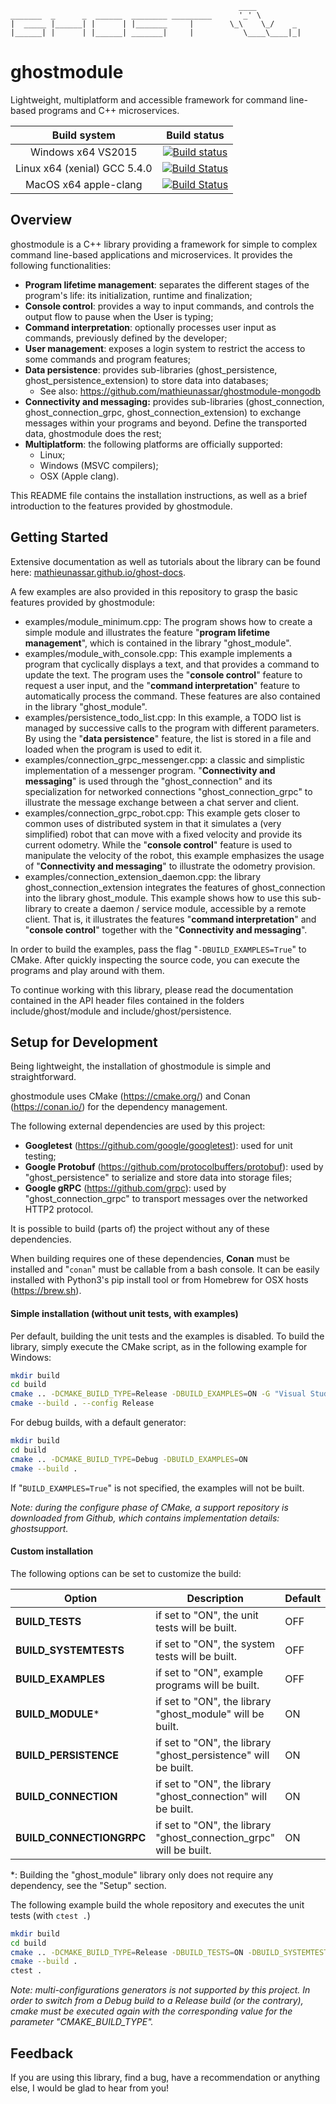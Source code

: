 ``` ascii
                                                   ____
_______  _      _  ______  ________ _________      '_' \
|  _____ |______| |      | |_______     |        \_\    \_/    _
|______| |      | |______| _______|     |           \____\____|_|
```

# ghostmodule

Lightweight, multiplatform and accessible framework for command line-based programs and C++ microservices.

|         Build system         |                         Build status                         |
| :--------------------------: | :----------------------------------------------------------: |
|      Windows x64 VS2015      | [![Build status](https://ci.appveyor.com/api/projects/status/urayu2uebhqq3m6y?svg=true)](https://ci.appveyor.com/project/mathieunassar/ghostmodule) |
| Linux x64 (xenial) GCC 5.4.0 | [![Build Status](https://travis-ci.com/mathieunassar/ghostmodule.svg?branch=master)](https://travis-ci.com/mathieunassar/ghostmodule) |
|    MacOS x64 apple-clang     | [![Build Status](https://travis-ci.com/mathieunassar/ghostmodule.svg?branch=master)](https://travis-ci.com/mathieunassar/ghostmodule) |

## Overview

ghostmodule is a C++ library providing a framework for simple to complex command line-based applications and microservices. It provides the following functionalities:

- **Program lifetime management**: separates the different stages of the program's life: its initialization, runtime and finalization;
- **Console control**: provides a way to input commands, and controls the output flow to pause when the User is typing;
- **Command interpretation**: optionally processes user input as commands, previously defined by the developer;
- **User management**: exposes a login system to restrict the access to some commands and program features;
- **Data persistence**: provides sub-libraries (ghost_persistence, ghost_persistence_extension) to store data into databases;
  - See also: https://github.com/mathieunassar/ghostmodule-mongodb
- **Connectivity and messaging:** provides sub-libraries (ghost_connection, ghost_connection_grpc, ghost_connection_extension) to exchange messages within your programs and beyond. Define the transported data, ghostmodule does the rest;
- **Multiplatform**: the following platforms are officially supported:
  - Linux;
  - Windows (MSVC compilers);
  - OSX (Apple clang).

This README file contains the installation instructions, as well as a brief introduction to the features provided by ghostmodule.

## Getting Started

Extensive documentation as well as tutorials about the library can be found here: [mathieunassar.github.io/ghost-docs](https://mathieunassar.github.io/ghost-docs).

A few examples are also provided in this repository to grasp the basic features provided by ghostmodule:

- examples/module_minimum.cpp: The program shows how to create a simple module and illustrates the feature "**program lifetime management**", which is contained in the library "ghost_module".
- examples/module_with_console.cpp: This example implements a program that cyclically displays a text, and that provides a command to update the text. The program uses the "**console control**" feature to request a user input, and the "**command interpretation**" feature to automatically process the command. These features are also contained in the library "ghost_module".
- examples/persistence_todo_list.cpp: In this example, a TODO list is managed by successive calls to the program with different parameters. By using the "**data persistence**" feature, the list is stored in a file and loaded when the program is used to edit it.
- examples/connection_grpc_messenger.cpp: a classic and simplistic implementation of a messenger program. "**Connectivity and messaging**" is used through the "ghost_connection" and its specialization for networked connections "ghost_connection_grpc" to illustrate the message exchange between a chat server and client.
- examples/connection_grpc_robot.cpp: This example gets closer to common uses of distributed system in that it simulates a (very simplified) robot that can move with a fixed velocity and provide its current odometry. While the "**console control**" feature is used to manipulate the velocity of the robot, this example emphasizes the usage of "**Connectivity and messaging**" to illustrate the odometry provision.
- examples/connection_extension_daemon.cpp: the library ghost_connection_extension integrates the features of ghost_connection into the library ghost_module. This example shows how to use this sub-library to create a daemon / service module, accessible by a remote client. That is, it illustrates the features "**command interpretation**" and "**console control**" together with the "**Connectivity and messaging**".

In order to build the examples, pass the flag "`-DBUILD_EXAMPLES=True`" to CMake. After quickly inspecting the source code, you can execute the programs and play around with them.

To continue working with this library, please read the documentation contained in the API header files contained in the folders include/ghost/module and include/ghost/persistence.

## Setup for Development

Being lightweight, the installation of ghostmodule is simple and straightforward.

ghostmodule uses CMake (<https://cmake.org/>) and Conan (<https://conan.io/>) for the dependency management.

The following external dependencies are used by this project:

- **Googletest** (<https://github.com/google/googletest>): used for unit testing;
- **Google Protobuf** (<https://github.com/protocolbuffers/protobuf>): used by "ghost_persistence" to serialize and store data into storage files;
- **Google gRPC** (https://github.com/grpc): used by "ghost_connection_grpc" to transport messages over the networked HTTP2 protocol.

It is possible to build (parts of) the project without any of these dependencies.

When building requires one of these dependencies, **Conan** must be installed and "`conan`" must be callable from a bash console. It can be easily installed with Python3's pip install tool or from Homebrew for OSX hosts (https://brew.sh).

#### Simple installation (without unit tests, with examples)

Per default, building the unit tests and the examples is disabled. To build the library, simply execute the CMake script, as in the following example for Windows:

```bash
mkdir build
cd build
cmake .. -DCMAKE_BUILD_TYPE=Release -DBUILD_EXAMPLES=ON -G "Visual Studio 15 Win64"
cmake --build . --config Release
```

For debug builds, with a default generator:

```bash
mkdir build
cd build
cmake .. -DCMAKE_BUILD_TYPE=Debug -DBUILD_EXAMPLES=ON
cmake --build .
```

If "`BUILD_EXAMPLES=True`" is not specified, the examples will not be built.

*Note: during the configure phase of CMake, a support repository is downloaded from Github, which contains implementation details: ghostsupport.*

#### Custom installation

The following options can be set to customize the build:

| Option                   | Description                                                  | Default |
| ------------------------ | ------------------------------------------------------------ | ------- |
| **BUILD_TESTS**          | if set to "ON", the unit tests will be built.                | OFF     |
| **BUILD_SYSTEMTESTS**    | if set to "ON", the system tests will be built.              | OFF     |
| **BUILD_EXAMPLES**       | if set to "ON", example programs will be built.              | OFF     |
| **BUILD_MODULE***        | if set to "ON", the library "ghost_module" will be built.    | ON      |
| **BUILD_PERSISTENCE**    | if set to "ON", the library "ghost_persistence" will be built. | ON      |
| **BUILD_CONNECTION**     | if set to "ON", the library "ghost_connection" will be built. | ON      |
| **BUILD_CONNECTIONGRPC** | if set to "ON", the library "ghost_connection_grpc" will be built. | ON      |

*: Building the "ghost_module" library only does not require any dependency, see the "Setup" section.

The following example build the whole repository and executes the unit tests (with `ctest .`)

```bash
mkdir build
cd build
cmake .. -DCMAKE_BUILD_TYPE=Release -DBUILD_TESTS=ON -DBUILD_SYSTEMTESTS=ON -DBUILD_EXAMPLES=ON
cmake --build .
ctest .
```

*Note: multi-configurations generators is not supported by this project. In order to switch from a Debug build to a Release build (or the contrary), cmake must be executed again with the corresponding value for the parameter "CMAKE_BUILD_TYPE".*

## Feedback

If you are using this library, find a bug, have a recommendation or anything else, I would be glad to hear from you!
